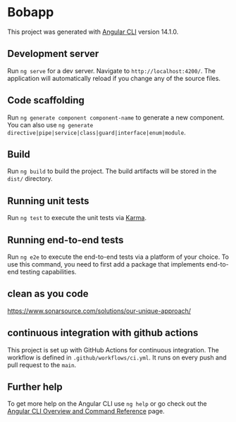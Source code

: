 # Bobapp

This project was generated with [Angular CLI](https://github.com/angular/angular-cli) version 14.1.0.

## Development server

Run `ng serve` for a dev server. Navigate to `http://localhost:4200/`. The application will automatically reload if you change any of the source files.

## Code scaffolding

Run `ng generate component component-name` to generate a new component. You can also use `ng generate directive|pipe|service|class|guard|interface|enum|module`.

## Build

Run `ng build` to build the project. The build artifacts will be stored in the `dist/` directory.

## Running unit tests

Run `ng test` to execute the unit tests via [Karma](https://karma-runner.github.io).

## Running end-to-end tests

Run `ng e2e` to execute the end-to-end tests via a platform of your choice. To use this command, you need to first add a package that implements end-to-end testing capabilities.

## clean as you code
https://www.sonarsource.com/solutions/our-unique-approach/ 

## continuous integration with github actions
This project is set up with GitHub Actions for continuous integration. The workflow is defined in `.github/workflows/ci.yml`.
It runs on every push and pull request to the `main`.


## Further help

To get more help on the Angular CLI use `ng help` or go check out the [Angular CLI Overview and Command Reference](https://angular.io/cli) page.
